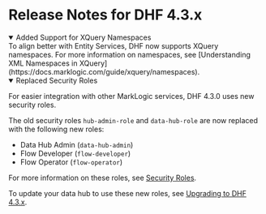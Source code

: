 # Release Notes for DHF 4.3.x


<details open><summary class="relnote-summary">Added Support for XQuery Namespaces</summary>
  <div markdown="1">
  To align better with Entity Services, DHF now supports XQuery namespaces. For more information on namespaces, see [Understanding XML Namespaces in XQuery](https://docs.marklogic.com/guide/xquery/namespaces).
  </div>
</details>


<details open><summary class="relnote-summary">Replaced Security Roles</summary>
  <div markdown="1">

  For easier integration with other MarkLogic services, DHF 4.3.0 uses new security roles.

  The old security roles `hub-admin-role` and `data-hub-role` are now replaced with the following new roles:

  - Data Hub Admin (`data-hub-admin`)
  - Flow Developer (`flow-developer`)
  - Flow Operator (`flow-operator`)

  For more information on these roles, see [Security Roles]({{site.baseurl}}/refs/security/).

  To update your data hub to use these new roles, see [Upgrading to DHF 4.3.x]({{site.baseurl}}/upgrade/upgrade-to-4_3_x/).

  </div>
</details>


<!--
<details open><summary class="relnote-summary"></summary>
  <div markdown="1">
  </div>
</details>
-->